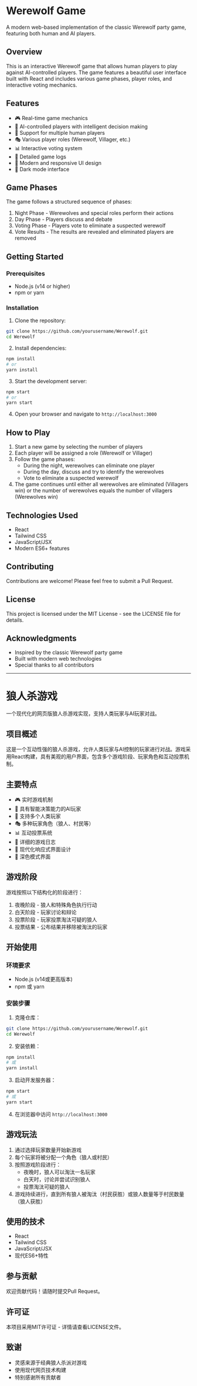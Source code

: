 # Werewolf Game

A modern web-based implementation of the classic Werewolf party game, featuring both human and AI players.

## Overview

This is an interactive Werewolf game that allows human players to play against AI-controlled players. The game features a beautiful user interface built with React and includes various game phases, player roles, and interactive voting mechanics.

## Features

- 🎮 Real-time game mechanics
- 🤖 AI-controlled players with intelligent decision making
- 👥 Support for multiple human players
- 🎭 Various player roles (Werewolf, Villager, etc.)
- 📊 Interactive voting system
- 📝 Detailed game logs
- 🎨 Modern and responsive UI design
- 🌙 Dark mode interface

## Game Phases

The game follows a structured sequence of phases:
1. Night Phase - Werewolves and special roles perform their actions
2. Day Phase - Players discuss and debate
3. Voting Phase - Players vote to eliminate a suspected werewolf
4. Vote Results - The results are revealed and eliminated players are removed

## Getting Started

### Prerequisites

- Node.js (v14 or higher)
- npm or yarn

### Installation

1. Clone the repository:
```bash
git clone https://github.com/yourusername/Werewolf.git
cd Werewolf
```

2. Install dependencies:
```bash
npm install
# or
yarn install
```

3. Start the development server:
```bash
npm start
# or
yarn start
```

4. Open your browser and navigate to `http://localhost:3000`

## How to Play

1. Start a new game by selecting the number of players
2. Each player will be assigned a role (Werewolf or Villager)
3. Follow the game phases:
   - During the night, werewolves can eliminate one player
   - During the day, discuss and try to identify the werewolves
   - Vote to eliminate a suspected werewolf
4. The game continues until either all werewolves are eliminated (Villagers win) or the number of werewolves equals the number of villagers (Werewolves win)

## Technologies Used

- React
- Tailwind CSS
- JavaScript/JSX
- Modern ES6+ features

## Contributing

Contributions are welcome! Please feel free to submit a Pull Request.

## License

This project is licensed under the MIT License - see the LICENSE file for details.

## Acknowledgments

- Inspired by the classic Werewolf party game
- Built with modern web technologies
- Special thanks to all contributors

---

# 狼人杀游戏

一个现代化的网页版狼人杀游戏实现，支持人类玩家与AI玩家对战。

## 项目概述

这是一个互动性强的狼人杀游戏，允许人类玩家与AI控制的玩家进行对战。游戏采用React构建，具有美观的用户界面，包含多个游戏阶段、玩家角色和互动投票机制。

## 主要特点

- 🎮 实时游戏机制
- 🤖 具有智能决策能力的AI玩家
- 👥 支持多个人类玩家
- 🎭 多种玩家角色（狼人、村民等）
- 📊 互动投票系统
- 📝 详细的游戏日志
- 🎨 现代化响应式界面设计
- 🌙 深色模式界面

## 游戏阶段

游戏按照以下结构化的阶段进行：
1. 夜晚阶段 - 狼人和特殊角色执行行动
2. 白天阶段 - 玩家讨论和辩论
3. 投票阶段 - 玩家投票淘汰可疑的狼人
4. 投票结果 - 公布结果并移除被淘汰的玩家

## 开始使用

### 环境要求

- Node.js (v14或更高版本)
- npm 或 yarn

### 安装步骤

1. 克隆仓库：
```bash
git clone https://github.com/yourusername/Werewolf.git
cd Werewolf
```

2. 安装依赖：
```bash
npm install
# 或
yarn install
```

3. 启动开发服务器：
```bash
npm start
# 或
yarn start
```

4. 在浏览器中访问 `http://localhost:3000`

## 游戏玩法

1. 通过选择玩家数量开始新游戏
2. 每个玩家将被分配一个角色（狼人或村民）
3. 按照游戏阶段进行：
   - 夜晚时，狼人可以淘汰一名玩家
   - 白天时，讨论并尝试识别狼人
   - 投票淘汰可疑的狼人
4. 游戏持续进行，直到所有狼人被淘汰（村民获胜）或狼人数量等于村民数量（狼人获胜）

## 使用的技术

- React
- Tailwind CSS
- JavaScript/JSX
- 现代ES6+特性

## 参与贡献

欢迎贡献代码！请随时提交Pull Request。

## 许可证

本项目采用MIT许可证 - 详情请查看LICENSE文件。

## 致谢

- 灵感来源于经典狼人杀派对游戏
- 使用现代网页技术构建
- 特别感谢所有贡献者 